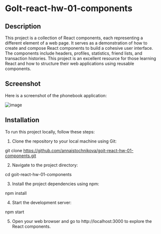 # GoIt-react-hw-01-components 

## Description

This project is a collection of React components, each representing a different element of a web page. It serves as a demonstration of how to create and compose React components to build a cohesive user interface. The components include headers, profiles, statistics, friend lists, and transaction histories. This project is an excellent resource for those learning React and how to structure their web applications using reusable components.

## Screenshot
Here is a screenshot of the phonebook application:

![image](https://github.com/AnnaIstochnikova/goit-react-hw-01-components/assets/122437399/1f8b7cfe-fe06-4137-a968-eed3e9292901)

## Installation
To run this project locally, follow these steps:

1. Clone the repository to your local machine using Git:

git clone https://github.com/annaistochnikova/goit-react-hw-01-components.git

2. Navigate to the project directory:

cd goit-react-hw-01-components

3. Install the project dependencies using npm:

npm install

4. Start the development server:

npm start

5. Open your web browser and go to http://localhost:3000 to explore the React components.
